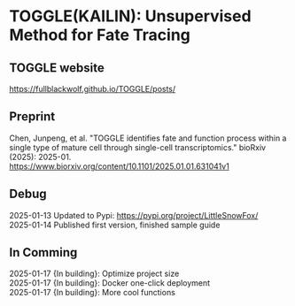 # TOGGLE(KAILIN): Unsupervised Method for Fate Tracing

TOGGLE website
---
https://fullblackwolf.github.io/TOGGLE/posts/

  
Preprint
---
Chen, Junpeng, et al. "TOGGLE identifies fate and function process within a single type of mature cell through single-cell transcriptomics." bioRxiv (2025): 2025-01.   
https://www.biorxiv.org/content/10.1101/2025.01.01.631041v1
        
        
        
           
  
  
Debug
---
2025-01-13 Updated to Pypi: https://pypi.org/project/LittleSnowFox/   
2025-01-14 Published first version, finished sample guide  
  
  
In Comming
---
2025-01-17 {In building}: Optimize project size  
2025-01-17 {In building}: Docker one-click deployment    
2025-01-17 {In building}: More cool functions  
